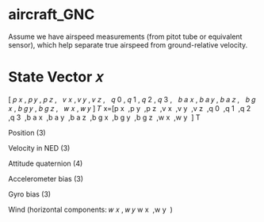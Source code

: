 # aircraft_GNC

Assume we have airspeed measurements (from pitot tube or equivalent sensor), which help separate true airspeed from ground-relative velocity.

State Vector
𝑥
=
[
𝑝
𝑥
,
𝑝
𝑦
,
𝑝
𝑧
,
  
𝑣
𝑥
,
𝑣
𝑦
,
𝑣
𝑧
,
  
𝑞
0
,
𝑞
1
,
𝑞
2
,
𝑞
3
,
  
𝑏
𝑎
𝑥
,
𝑏
𝑎
𝑦
,
𝑏
𝑎
𝑧
,
  
𝑏
𝑔
𝑥
,
𝑏
𝑔
𝑦
,
𝑏
𝑔
𝑧
,
  
𝑤
𝑥
,
𝑤
𝑦
]
𝑇
x=[p 
x
​
 ,p 
y
​
 ,p 
z
​
 ,v 
x
​
 ,v 
y
​
 ,v 
z
​
 ,q 
0
​
 ,q 
1
​
 ,q 
2
​
 ,q 
3
​
 ,b 
a
x
​
 ,b 
a
y
​
 ,b 
a
z
​
 ,b 
g
x
​
 ,b 
g
y
​
 ,b 
g
z
​
 ,w 
x
​
 ,w 
y
​
 ] 
T
 
Position (3)

Velocity in NED (3)

Attitude quaternion (4)

Accelerometer bias (3)

Gyro bias (3)

Wind (horizontal components: 
𝑤
𝑥
,
𝑤
𝑦
w 
x
​
 ,w 
y
​
 )

